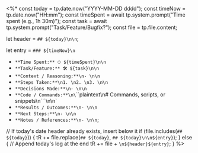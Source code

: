 <%* 
const today = tp.date.now("YYYY-MM-DD dddd");
const timeNow = tp.date.now("HH:mm");
const timeSpent = await tp.system.prompt("Time spent (e.g., 1h 30m)");
const task = await tp.system.prompt("Task/Feature/Bugfix?");
const file = tp.file.content;

let header = `## ${today}\n\n`;

let entry = `### ${timeNow}\n`
+ `**Time Spent:** ⏱ ${timeSpent}\n\n`
+ `**Task/Feature:** 🛠 ${task}\n\n`
+ `**Context / Reasoning:**\n- \n\n`
+ `**Steps Taken:**\n1. \n2. \n3. \n\n`
+ `**Decisions Made:**\n- \n\n`
+ `**Code / Commands:**\n\`\`\`plaintext\n# Commands, scripts, or snippets\n\`\`\`\n\n`
+ `**Results / Outcomes:**\n- \n\n`
+ `**Next Steps:**\n- \n\n`
+ `**Notes / References:**\n- \n\n`;

// If today's date header already exists, insert below it
if (file.includes(`## ${today}`)) {
    tR += file.replace(`## ${today}`, `## ${today}\n\n${entry}`);
} else {
    // Append today's log at the end
    tR += file + `\n${header}${entry}`;
}
%>
